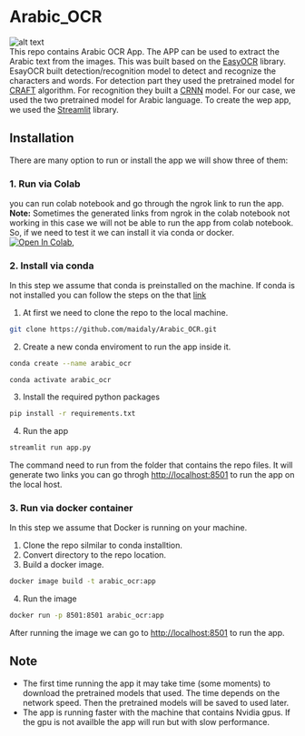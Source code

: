 # Arabic_OCR
![alt text](https://github.com/maidaly/Arabic_OCR/blob/main/demo.png)
<br>
This repo contains Arabic OCR App. The APP can be used to extract the Arabic text from the images. This was built based on the [EasyOCR](https://github.com/JaidedAI/EasyOCR) library. EsayOCR built  detection/recognition model to detect and recognize the characters and words. For detection part they used the pretrained model for [CRAFT](https://arxiv.org/abs/1904.01941) algorithm. For recognition they built a [CRNN](https://arxiv.org/abs/1507.05717) model. For our case, we used the two pretrained model for Arabic language. To create the wep app, we used the [Streamlit](https://www.streamlit.io/) library.

## Installation
There are many option to run or install the app we will show three of them:
### 1. Run via Colab
you can run colab notebook and go through the ngrok link to run the app.<br>
**Note:** Sometimes the generated links from ngrok in the colab notebook not working in this case we will not be able to run the app from colab notebook. So, if we need to test it we can install it via conda or docker. <br>
[![Open In Colab](https://colab.research.google.com/assets/colab-badge.svg)](https://colab.research.google.com/drive/1JMyzh_fnhTtZnN_hfzMmm3Pr3AON89SK?usp=sharing),<br>
### 2. Install via conda
In this step we assume that conda is preinstalled on the machine. If conda is not installed you can follow the steps on the that [link](https://docs.conda.io/projects/conda/en/latest/user-guide/install/)<br>
1. At first we need to clone the repo to the local machine.
```bash
git clone https://github.com/maidaly/Arabic_OCR.git
```
2. Create a new conda enviroment to run the app inside it.
```bash
conda create --name arabic_ocr
```
```
conda activate arabic_ocr
```
3. Install the required python packages
```bash
pip install -r requirements.txt
```
4. Run the app
```bash
streamlit run app.py
```
The command need to run from the folder that contains the repo files. It will generate two links you can go throgh [http://localhost:8501](http://localhost:8501) to run the app on the local host.
### 3. Run via docker container
In this step we assume that Docker is running on your machine.
1. Clone the repo silmilar to conda installtion.
2. Convert directory to the repo location.
2. Build a docker image.
```bash
docker image build -t arabic_ocr:app 
```
4. Run the image
```bash
docker run -p 8501:8501 arabic_ocr:app 
```
After running the image we can go to [http://localhost:8501](http://localhost:8501) to run the app.

## Note
- The first time running the app it may take time (some moments) to download the pretrained models that used. The time depends on the network speed. Then the pretrained models will be saved to used later.
- The app is running faster with the machine that contains Nvidia gpus. If the gpu is not availble the app will run but with slow performance. 

